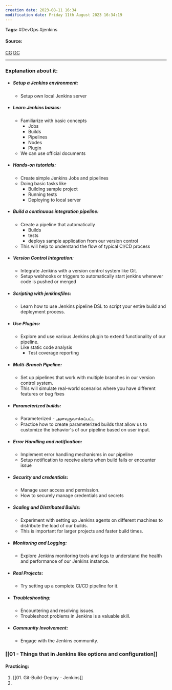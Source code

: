 ```yaml
---
creation date: 2023-08-11 16:34
modification date: Friday 11th August 2023 16:34:19
---
```


**Tags:** #DevOps #jenkins 

#### Source:
[CG](https://chat.openai.com/share/e17145db-f788-4ee5-a65b-ae8dbe277dc9)
[DC](https://devopscube.com/jenkins-2-tutorials-getting-started-guide/)

--------------------------------------

### Explanation about it:

* ##### Setup a Jenkins environment:
	* Setup own local Jenkins server
* ##### Learn Jenkins basics:
	* Familiarize with basic concepts
		* Jobs
		* Builds
		* Pipelines
		* Nodes 
		* Plugin
	* We can use official documents
* ##### Hands-on tutorials:
	* Create simple Jenkins Jobs and pipelines
	* Doing basic tasks like
		* Building sample project
		* Running tests
		* Deploying to local server
* ##### Build a continuous integration pipeline:
	* Create a pipeline that automatically
		* Builds
		* tests
		* deploys sample application from our version control
	* This will help to understand the flow of typical CI/CD process
* ##### Version Control Integration:
	* Integrate Jenkins with a version control system like Git.
	* Setup webhooks or triggers to automatically start jenkins whenever code is pushed or merged
* ##### Scripting with jenkinsfiles:
	* Learn how to use Jenkins pipeline DSL to script your entire build and deployment process.
* ##### Use Plugins:
	* Explore and use various Jenkins plugin to extend functionality of our pipeline.
	* Like static code analysis
		* Test coverage reporting
* ##### Multi-Branch Pipeline:
	* Set up pipelines that work with multiple branches in our version control system.
	* This will simulate real-world scenarios where you have different features or bug fixes
* ##### Parameterized builds:
	* Parameterized - அளவுருவாக்கப்பட்ட
	* Practice how to create parameterized builds that allow us to customize the behavior's of our pipeline based on user input.
* ##### Error Handling and notification:
	* Implement error handling mechanisms in our pipeline
	* Setup notification to receive alerts when build fails or encounter issue
* ##### Security and credentials:
	* Manage user access and permission.
	* How to securely manage credentials and secrets
* ##### Scaling and Distributed Builds:
	* Experiment with setting up Jenkins agents on different machines to distribute the load of our builds.
	* This is important for larger projects and faster build times.
* ##### Monitoring and Logging:
	* Explore Jenkins monitoring tools and logs to understand the health and performance of our Jenkins instance.
* ##### Real Projects:
	* Try setting up a complete CI/CD pipeline for it.
* ##### Troubleshooting:
	* Encountering and resolving issues.
	* Troubleshoot problems in Jenkins is a valuable skill.
* ##### Community Involvement:
	* Engage with the Jenkins community.


### [[01 - Things that in Jenkins like options and configuration]]

#### Practicing:

1. [[01. Git-Build-Deploy - Jenkins]]
2. 